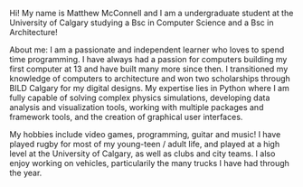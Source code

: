 Hi! My name is Matthew McConnell and I am a undergraduate student at the University of Calgary studying a Bsc in Computer Science and a Bsc in Architecture!

About me:
I am a passionate and independent learner who loves to spend time programming. I have always had a passion for computers building my first computer at 13 and have built many more since then. I transitioned my knowledge of computers to architecture and won two scholarships through BILD Calgary for my digital designs. My expertise lies in Python where I am fully capable of solving complex physics simulations, developing data analysis and visualization tools, working with multiple packages and framework tools, and the creation of graphical user interfaces. 

My hobbies include video games, programming, guitar and music! I have played rugby for most of my young-teen / adult life, and played at a high level at the University of Calgary, as well as clubs and city teams. I also enjoy working on vehicles, particularily the many trucks I have had through the year.
<!---
matthew-mcc/matthew-mcc is a ✨ special ✨ repository because its `README.md` (this file) appears on your GitHub profile.
You can click the Preview link to take a look at your changes.
--->
